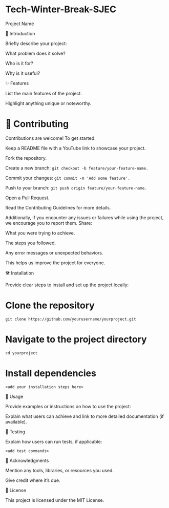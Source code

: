 # Tech-Winter-Break-SJEC

Project Name




🚀 Introduction

Briefly describe your project:

What problem does it solve?

Who is it for?

Why is it useful?

✨ Features

List the main features of the project.

Highlight anything unique or noteworthy.

# 🤝 Contributing

Contributions are welcome! To get started:

Keep a README file with a YouTube link to showcase your project.

Fork the repository.

Create a new branch: 
```git checkout -b feature/your-feature-name.```

Commit your changes: 
```git commit -m 'Add some feature'.```

Push to your branch: 
```git push origin feature/your-feature-name.```

Open a Pull Request.

Read the Contributing Guidelines for more details.

Additionally, if you encounter any issues or failures while using the project, we encourage you to report them. Share:

What you were trying to achieve.

The steps you followed.

Any error messages or unexpected behaviors.

This helps us improve the project for everyone.

🛠️ Installation

Provide clear steps to install and set up the project locally:

# Clone the repository
```git clone https://github.com/yourusername/yourproject.git```

# Navigate to the project directory
```cd yourproject```

# Install dependencies
```<add your installation steps here>```

📖 Usage

Provide examples or instructions on how to use the project:

<add example usage commands or snippets>

Explain what users can achieve and link to more detailed documentation (if available).



🧪 Testing

Explain how users can run tests, if applicable:

```<add test commands>```

🌟 Acknowledgments

Mention any tools, libraries, or resources you used.

Give credit where it’s due.

📜 License

This project is licensed under the MIT License.

